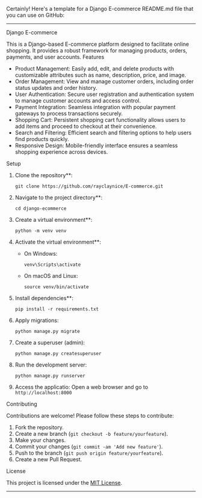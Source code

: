 Certainly! Here's a template for a Django E-commerce README.md file that you can use on GitHub:

---

 Django E-commerce

This is a Django-based E-commerce platform designed to facilitate online shopping. It provides a robust framework for managing products, orders, payments, and user accounts.
 Features

- Product Management: Easily add, edit, and delete products with customizable attributes such as name, description, price, and image.
- Order Management: View and manage customer orders, including order status updates and order history.
- User Authentication: Secure user registration and authentication system to manage customer accounts and access control.
- Payment Integration: Seamless integration with popular payment gateways to process transactions securely.
- Shopping Cart: Persistent shopping cart functionality allows users to add items and proceed to checkout at their convenience.
- Search and Filtering: Efficient search and filtering options to help users find products quickly.
- Responsive Design: Mobile-friendly interface ensures a seamless shopping experience across devices.

 Setup

1. Clone the repository**:
   ```
   git clone https://github.com/rayclaynice/E-commerce.git
   ```

2. Navigate to the project directory**:
   ```
   cd django-ecommerce
   ```

3. Create a virtual environment**:
   ```
   python -m venv venv
   ```

4. Activate the virtual environment**:
   - On Windows:
     ```
     venv\Scripts\activate
     ```
   - On macOS and Linux:
     ```
     source venv/bin/activate
     ```

5. Install dependencies**:
   ```
   pip install -r requirements.txt
   ```

6. Apply migrations:
   ```
   python manage.py migrate
   ```

7. Create a superuser (admin):
   ```
   python manage.py createsuperuser
   ```

8. Run the development server:
   ```
   python manage.py runserver
   ```

9. Access the applicatio:
   Open a web browser and go to `http://localhost:8000`

Contributing

Contributions are welcome! Please follow these steps to contribute:

1. Fork the repository.
2. Create a new branch (`git checkout -b feature/yourfeature`).
3. Make your changes.
4. Commit your changes (`git commit -am 'Add new feature'`).
5. Push to the branch (`git push origin feature/yourfeature`).
6. Create a new Pull Request.

 License

This project is licensed under the [MIT License](LICENSE).

---
